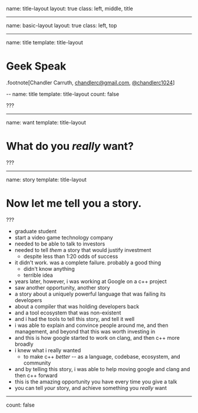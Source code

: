 name: title-layout
layout: true
class: left, middle, title

---
name: basic-layout
layout: true
class: left, top

---
name: title
template: title-layout

# Geek Speak

.footnote[Chandler Carruth, <chandlerc@gmail.com>, [@chandlerc1024](https://twitter.com/chandlerc1024)]

--
name: title
template: title-layout
count: false

???

---
name: want
template: title-layout

# What do you *really* want?

???

---
name: story
template: title-layout

# Now let me tell you a story.

???

- graduate student
- start a video game technology company
- needed to be able to talk to investors
- needed to tell *them* a story that would justify investment
  - despite less than 1:20 odds of success
- it didn't work. was a complete failure. probably a good thing
  - didn't know anything
  - terrible idea
- years later, however, i was working at Google on a c++ project
- saw another opportunity, another story
- a story about a uniquely powerful language that was failing its developers
- about a compiler that was holding developers back
- and a tool ecosystem that was non-existent
- and i had the tools to tell this story, and tell it well
- i was able to explain and convince people around me, and then management, and
  beyond that this was worth investing in
- and this is how google started to work on clang, and then c++ more broadly
- i knew what i really wanted
  - to make c++ *better* -- as a language, codebase, ecosystem, and community
- and by telling this story, i was able to help moving google and clang
  and then c++ forward
- this is the amazing opportunity you have every time you give a talk
- you can tell *your* story, and achieve something you *really* want

---
count: false
